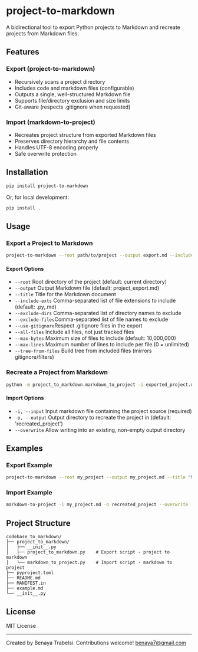 # project-to-markdown

A bidirectional tool to export Python projects to Markdown and recreate projects from Markdown files.

## Features

### Export (project-to-markdown)
- Recursively scans a project directory
- Includes code and markdown files (configurable)
- Outputs a single, well-structured Markdown file
- Supports file/directory exclusion and size limits
- Git-aware (respects .gitignore when requested)

### Import (markdown-to-project)
- Recreates project structure from exported Markdown files
- Preserves directory hierarchy and file contents
- Handles UTF-8 encoding properly
- Safe overwrite protection

## Installation

```sh
pip install project-to-markdown
```

Or, for local development:

```sh
pip install .
```

## Usage

### Export a Project to Markdown

```sh
project-to-markdown --root path/to/project --output export.md --include-exts .py,.md --exclude-dirs .venv,.git --title "My Project"
```

#### Export Options
- `--root`         Root directory of the project (default: current directory)
- `--output`       Output Markdown file (default: project_export.md)
- `--title`        Title for the Markdown document
- `--include-exts` Comma-separated list of file extensions to include (default: .py,.md)
- `--exclude-dirs` Comma-separated list of directory names to exclude
- `--exclude-files`Comma-separated list of file names to exclude
- `--use-gitignore`Respect .gitignore files in the export
- `--all-files`    Include all files, not just tracked files
- `--max-bytes`    Maximum size of files to include (default: 10,000,000)
- `--max-lines`    Maximum number of lines to include per file (0 = unlimited)
- `--tree-from-files` Build tree from included files (mirrors gitignore/filters)

### Recreate a Project from Markdown

```sh
python -m project_to_markdown.markdown_to_project -i exported_project.md -o recreated_project
```

#### Import Options
- `-i, --input`    Input markdown file containing the project source (required)
- `-o, --output`   Output directory to recreate the project in (default: 'recreated_project')
- `--overwrite`    Allow writing into an existing, non-empty output directory

## Examples

### Export Example
```sh
project-to-markdown --root my_project --output my_project.md --title "My Project"
```

### Import Example
```sh
markdown-to-project -i my_project.md -o recreated_project --overwrite
```

## Project Structure

```
codebase_to_markdown/
├── project_to_markdown/
│   ├── __init__.py
│   ├── project_to_markdown.py    # Export script - project to markdown
│   └── markdown_to_project.py    # Import script - markdown to project
├── pyproject.toml
├── README.md
├── MANIFEST.in
├── example.md
└── __init__.py
```

## License

MIT License

---

Created by Benaya Trabelsi. Contributions welcome!
benaya7@gmail.com
